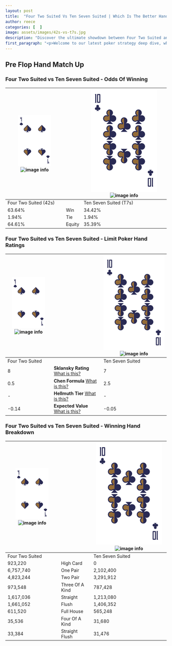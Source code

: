 ```yaml
---
layout: post
title:  "Four Two Suited Vs Ten Seven Suited | Which Is The Better Hand In Poker? A Complete Guide"
author: reece
categories: [  ]
image: assets/images/42s-vs-t7s.jpg
description: "Discover the ultimate showdown between Four Two Suited and Ten Seven Suited in poker! Uncover the odds, strategies, and scenarios where one hand triumphs over the other. Get ready to up your poker game with this thrilling analysis."
first_paragraph: "<p>Welcome to our latest poker strategy deep dive, where we're pitting two distinct hands against each other in a high-stakes showdown: Four Two Suited vs Ten Seven Suited.</p><p>In the dynamic world of poker, every decision counts, and knowing which hand holds the upper hand is key to your success at the table.</p><p>In this article, we'll dissect these two hands, explore the scenarios where one dominates the other, and equip you with the knowledge to make strategic choices that can tip the odds in your favor.</p><p>Get ready to unravel the intriguing dynamics of these poker hands and elevate your game to new heights.</p>"
---
```




[comment]: # (sp0)

## Pre Flop Hand Match Up

<div class="table hand-ratings" markdown="1"> 



### Four Two Suited vs Ten Seven Suited - Odds Of Winning


    
| ![image info](assets/images/hand1/4.png) ![image info](assets/images/hand1/2s.png) |  | ![image info](assets/images/hand2/T.png) ![image info](assets/images/hand2/7s.png) |
| -------- | -------- | -------- |
| Four Two Suited (42s) |  | Ten Seven Suited (T7s) |
| 63.64% | Win | 34.42% |
| 1.94% | Tie | 1.94% |
| 64.61% | Equity | 35.39% |




[comment]: # (sp1)



### Four Two Suited vs Ten Seven Suited - Limit Poker Hand Ratings


    
| ![image info](assets/images/hand1/4.png) ![image info](assets/images/hand1/2s.png) |  | ![image info](assets/images/hand2/T.png) ![image info](assets/images/hand2/7s.png) |
| -------- | -------- | -------- |
| Four Two Suited |  | Ten Seven Suited |
| 8 | **Sklansky Rating** [What is this?](/sklansky-rating-explained) | 7 |
| 0.5 | **Chen Formula** [What is this?](/chen-formula-explained) | 2.5 |
| - | **Hellmuth Tier** [What is this?](/Hellmuth-tier-explained) | - |
| -0.14 | **Expected Value** [What is this?](/expected-value-explained) | -0.05 |




[comment]: # (sp2)



### Four Two Suited vs Ten Seven Suited - Winning Hand Breakdown


    
| ![image info](assets/images/hand1/4.png) ![image info](assets/images/hand1/2s.png) |  | ![image info](assets/images/hand2/T.png) ![image info](assets/images/hand2/7s.png) |
| -------- | -------- | -------- |
| Four Two Suited |  | Ten Seven Suited |
| 923,220 | High Card | 0 |
| 6,757,740 | One Pair | 2,102,400 |
| 4,823,244 | Two Pair | 3,291,912 |
| 973,548 | Three Of A Kind | 787,428 |
| 1,617,036 | Straight | 1,213,080 |
| 1,661,052 | Flush | 1,406,352 |
| 611,520 | Full House | 565,248 |
| 35,536 | Four Of A Kind | 31,680 |
| 33,384 | Straight Flush | 31,476 |




[comment]: # (sp3)



</div>

[comment]: # (sp4)



[comment]: # (sp5)

